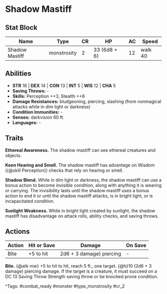 # Shadow Mastiff

## Stat Block

| Name | Type | CR | HP | AC | Speed |
|------|------|----|----|----|-------|
| Shadow Mastiff | monstrosity | 2 | 33 (6d8 + 6) | 12 | walk 40 |

## Abilities

- **STR** 16 | **DEX** 14 | **CON** 13 | **INT** 5 | **WIS** 12 | **CHA** 5
- **Saving Throws:** -  
- **Skills:** Perception ++3, Stealth ++6  
- **Damage Resistances:** bludgeoning, piercing, slashing (from nonmagical attacks while in dim light or darkness)  
- **Condition Immunities:** -  
- **Senses:** darkvision 60 ft.  
- **Languages:** -

## Traits

**Ethereal Awareness.** The shadow mastiff can see ethereal creatures and objects.

**Keen Hearing and Smell.** The shadow mastiff has advantage on Wisdom ({@skill Perception}) checks that rely on hearing or smell.

**Shadow Blend.** While in dim light or darkness, the shadow mastiff can use a bonus action to become invisible condition, along with anything it is wearing or carrying. The invisibility lasts until the shadow mastiff uses a bonus action to end it or until the shadow mastiff attacks, is in bright light, or is incapacitated condition.

**Sunlight Weakness.** While in bright light created by sunlight, the shadow mastiff has disadvantage on attack rolls, ability checks, and saving throws.


## Actions

| Action | Hit or Save | Damage | On Save |
|--------|--------------|--------|----------|
| Bite | +5 to hit | 2d6 + 3 damage) piercing | - |

**Bite.** {@atk mw} +5 to hit to hit, reach 5 ft., one target. {@h}10 (2d6 + 3 damage) piercing damage. If the target is a creature, it must succeed on a DC 13 Saving Throw Strength saving throw or be knocked prone condition.


^Tags: #combat_ready #monster #type_monstrosity #cr_2